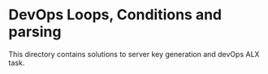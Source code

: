 # DevOps Loops, Conditions and parsing

<p> This directory contains solutions to server key generation and devOps ALX task.</p>
